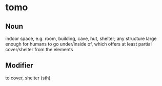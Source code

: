 tomo
===

Noun
---

indoor space, e.g. room, building, cave, hut, shelter; any structure large enough for humans to go under/inside of, which offers at least partial cover/shelter from the elements

Modifier
---

to cover, shelter (sth)